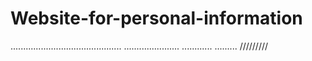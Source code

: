 # Website-for-personal-information
............................................
......................
............
.........
/////////
